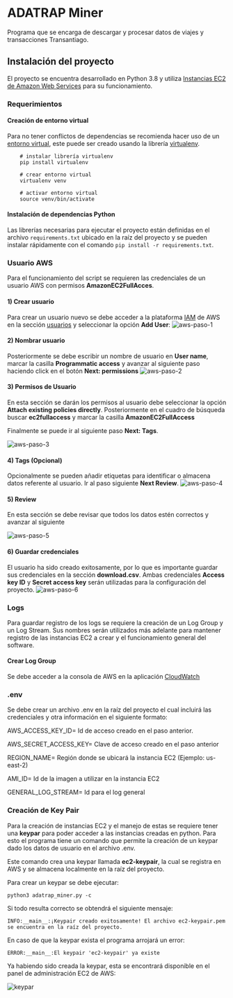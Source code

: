 # ADATRAP Miner

Programa que se encarga de descargar y procesar datos de viajes y transacciones Transantiago.

## Instalación del proyecto

El proyecto se encuentra desarrollado en Python 3.8 y utiliza [Instancias EC2 de Amazon Web Services](
aws.amazon.com/aws/ec2) para su funcionamiento.

### Requerimientos

#### Creación de entorno virtual

Para no tener conflictos de dependencias se recomienda hacer uso de un [entorno virtual](https://docs.python.org/3/tutorial/venv.html), este puede ser creado usando la librería [virtualenv](https://virtualenv.pypa.io/en/latest/).
```
    # instalar librería virtualenv
    pip install virtualenv

    # crear entorno virtual
    virtualenv venv

    # activar entorno virtual
    source venv/bin/activate
```

#### Instalación de dependencias Python

Las librerías necesarias para ejecutar el proyecto están definidas en el archivo `requirements.txt`
ubicado en la raíz del proyecto y se pueden instalar rápidamente con el comando `pip install -r requirements.txt`.

### Usuario AWS
Para el funcionamiento del script se requieren las credenciales de un usuario AWS con permisos **AmazonEC2FullAcces**.

#### 1) Crear usuario
Para crear un usuario nuevo se debe acceder a la plataforma [IAM](https://console.aws.amazon.com/iam/home#/home) de AWS en la sección [usuarios](https://console.aws.amazon.com/iam/home#/users) y seleccionar la opción **Add User**:
![aws-paso-1](docs/img/1-add-user.png)

#### 2) Nombrar usuario
Posteriormente se debe escribir un nombre de usuario en **User name**, marcar la casilla **Programmatic access** y avanzar al siguiente paso haciendo click en el botón **Next: permissions**
![aws-paso-2](docs/img/2-name-user.png)

#### 3) Permisos de Usuario
En esta sección se darán los permisos al usuario debe seleccionar la opción **Attach existing policies directly**. Posteriormente en el cuadro de búsqueda buscar **ec2fullaccess** y marcar la casilla **AmazonEC2FullAccess**

Finalmente se puede ir al siguiente paso **Next: Tags**.

![aws-paso-3](docs/img/3-add-policy.png)

#### 4) Tags (Opcional)

Opcionalmente se pueden añadir etiquetas para identificar o almacena datos referente al usuario. Ir al paso siguiente **Next Review**.
![aws-paso-4](docs/img/4-add-tags.png)

#### 5) Review
En esta sección se debe revisar que todos los datos estén correctos y avanzar al siguiente 

![aws-paso-5](docs/img/5-review.png)

#### 6) Guardar credenciales

El usuario ha sido creado exitosamente, por lo que es importante guardar sus credenciales en la sección **download.csv**. Ambas credenciales **Access key ID** y **Secret access key** serán utilizadas para la configuración del proyecto.
![aws-paso-6](docs/img/6-id-secret-key.png)

### Logs

Para guardar registro de los logs se requiere la creación de un Log Group y un Log Stream. 
Sus nombres serán utilizados más adelante para mantener registro de las instancias EC2 a crear y el funcionamiento
general del software.

#### Crear Log Group

Se debe acceder a la consola de AWS en la aplicación [CloudWatch](https://us-east-2.console.aws.amazon.com/cloudwatch/home)

### .env

Se debe crear un archivo .env en la raíz del proyecto el cual incluirá las credenciales y otra información en el siguiente formato:

AWS_ACCESS_KEY_ID= Id de acceso creado en el paso anterior.

AWS_SECRET_ACCESS_KEY= Clave de acceso creado en el paso anterior

REGION_NAME= Región donde se ubicará la instancia EC2 (Ejemplo: us-east-2)

AMI_ID= Id de la imagen a utilizar en la instancia EC2

GENERAL_LOG_STREAM= Id para el log general



### Creación de Key Pair

Para la creación de instancias EC2 y el manejo de estas se requiere tener una **keypar** para poder acceder a las instancias creadas en python. Para esto el programa tiene un comando que permite la creación de un keypar dado los datos de usuario en el archivo .env.

Este comando crea una keypar llamada **ec2-keypair**, la cual se registra en AWS y se almacena localmente en la raíz del proyecto.

Para crear un keypar se debe ejecutar:

    python3 adatrap_miner.py -c

Si todo resulta correcto se obtendrá el siguiente mensaje:

    INFO:__main__:¡Keypair creado exitosamente! El archivo ec2-keypair.pem se encuentra en la raíz del proyecto.

En caso de que la keypar exista el programa arrojará un error:

    ERROR:__main__:El keypair 'ec2-keypair' ya existe


Ya habiendo sido creada la keypar, esta se encontrará disponible en el panel de administración EC2 de AWS:

![keypar](docs/img/keypar.png)
    

